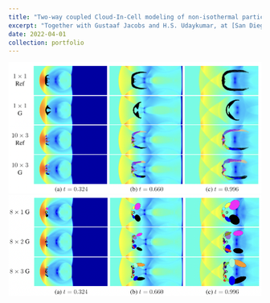 ```yaml
---
title: "Two-way coupled Cloud-In-Cell modeling of non-isothermal particle-laden flows: a Subgrid Particle-Averaged Reynolds Stress-Equivalent (SPARSE) formulation"
excerpt: "Together with Gustaaf Jacobs and H.S. Udaykumar, at [San Diego State University](https://www.sdsu.edu/) I worked on developing a two-way coupled Cloud-In-Cell (CIC) formulation for particle-laden flows that accounts for cloud size and subgrid-scale stresses using averaging techniques, and for cloud deformation using methods from continuum mechanics. It traces a physical cloud of particles as a point and distributes its influence on the carrier flow via a multivariate Gaussian distribution function.<br/><img src='/images/Gaussians.png'>"
date: 2022-04-01
collection: portfolio
---
```


<img src='/images/Particles.png'>  

<img src='/images/Gaussians.png'>  
